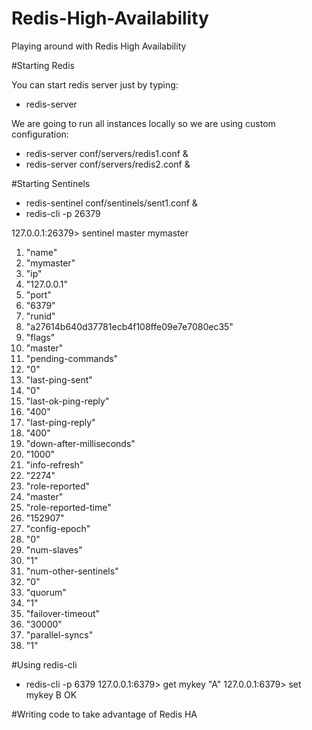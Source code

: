 # Redis-High-Availability
Playing around with Redis High Availability


#Starting Redis

You can start redis server just by typing: 
 * redis-server

We are going to run all instances locally so we are using custom configuration:
 * redis-server conf/servers/redis1.conf &
 * redis-server conf/servers/redis2.conf &


#Starting Sentinels
 * redis-sentinel conf/sentinels/sent1.conf &
 * redis-cli -p 26379

127.0.0.1:26379> sentinel master mymaster
 1) "name"
 2) "mymaster"
 3) "ip"
 4) "127.0.0.1"
 5) "port"
 6) "6379"
 7) "runid"
 8) "a27614b640d37781ecb4f108ffe09e7e7080ec35"
 9) "flags"
10) "master"
11) "pending-commands"
12) "0"
13) "last-ping-sent"
14) "0"
15) "last-ok-ping-reply"
16) "400"
17) "last-ping-reply"
18) "400"
19) "down-after-milliseconds"
20) "1000"
21) "info-refresh"
22) "2274"
23) "role-reported"
24) "master"
25) "role-reported-time"
26) "152907"
27) "config-epoch"
28) "0"
29) "num-slaves"
30) "1"
31) "num-other-sentinels"
32) "0"
33) "quorum"
34) "1"
35) "failover-timeout"
36) "30000"
37) "parallel-syncs"
38) "1"

#Using redis-cli
 * redis-cli -p 6379
127.0.0.1:6379> get mykey
"A"
127.0.0.1:6379> set mykey B
OK

#Writing code to take advantage of Redis HA



